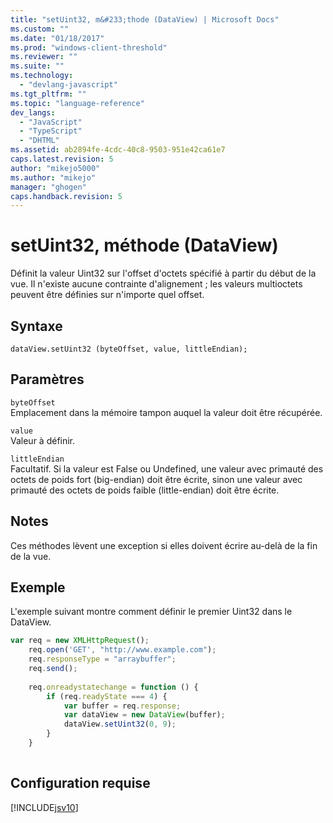 ```yaml
---
title: "setUint32, m&#233;thode (DataView) | Microsoft Docs"
ms.custom: ""
ms.date: "01/18/2017"
ms.prod: "windows-client-threshold"
ms.reviewer: ""
ms.suite: ""
ms.technology: 
  - "devlang-javascript"
ms.tgt_pltfrm: ""
ms.topic: "language-reference"
dev_langs: 
  - "JavaScript"
  - "TypeScript"
  - "DHTML"
ms.assetid: ab2894fe-4cdc-40c8-9503-951e42ca61e7
caps.latest.revision: 5
author: "mikejo5000"
ms.author: "mikejo"
manager: "ghogen"
caps.handback.revision: 5
---
```

# setUint32, m&#233;thode (DataView)
Définit la valeur Uint32 sur l'offset d'octets spécifié à partir du début de la vue.  Il n'existe aucune contrainte d'alignement ; les valeurs multioctets peuvent être définies sur n'importe quel offset.  
  
## Syntaxe  
  
```  
dataView.setUint32 (byteOffset, value, littleEndian);   
```  
  
## Paramètres  
 `byteOffset`  
 Emplacement dans la mémoire tampon auquel la valeur doit être récupérée.  
  
 `value`  
 Valeur à définir.  
  
 `littleEndian`  
 Facultatif.  Si la valeur est False ou Undefined, une valeur avec primauté des octets de poids fort \(big\-endian\) doit être écrite, sinon une valeur avec primauté des octets de poids faible \(little\-endian\) doit être écrite.  
  
## Notes  
 Ces méthodes lèvent une exception si elles doivent écrire au\-delà de la fin de la vue.  
  
## Exemple  
 L'exemple suivant montre comment définir le premier Uint32 dans le DataView.  
  
```javascript  
var req = new XMLHttpRequest();  
    req.open('GET', "http://www.example.com");  
    req.responseType = "arraybuffer";  
    req.send();  
  
    req.onreadystatechange = function () {  
        if (req.readyState === 4) {  
            var buffer = req.response;  
            var dataView = new DataView(buffer);  
            dataView.setUint32(0, 9);  
        }  
    }  
  
```  
  
## Configuration requise  
 [!INCLUDE[jsv10](../../javascript/reference/includes/jsv10-md.md)]